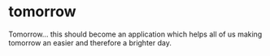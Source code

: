 # tomorrow

Tomorrow... this should become an application which helps all of us making tomorrow an easier and therefore a brighter day.
